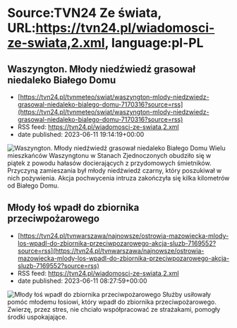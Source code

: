 # Source:TVN24 Ze świata, URL:https://tvn24.pl/wiadomosci-ze-swiata,2.xml, language:pl-PL

## Waszyngton. Młody niedźwiedź grasował niedaleko Białego Domu
 - [https://tvn24.pl/tvnmeteo/swiat/waszyngton-mlody-niedzwiedz-grasowal-niedaleko-bialego-domu-7170316?source=rss](https://tvn24.pl/tvnmeteo/swiat/waszyngton-mlody-niedzwiedz-grasowal-niedaleko-bialego-domu-7170316?source=rss)
 - RSS feed: https://tvn24.pl/wiadomosci-ze-swiata,2.xml
 - date published: 2023-06-11 19:14:19+00:00

<img alt="Waszyngton. Młody niedźwiedź grasował niedaleko Białego Domu" src="https://tvn24.pl/tvnmeteo/najnowsze/cdn-zdjecie-20nd17-niedzwiedz-czarny-na-ulicach-waszyngtonu-7170297/alternates/LANDSCAPE_1280" />
    Wielu mieszkańców Waszyngtonu w Stanach Zjednoczonych obudziło się w piątek z powodu hałasów docierających z przydomowych śmietników. Przyczyną zamieszania był młody niedźwiedź czarny, który poszukiwał w nich pożywienia. Akcja pochwycenia intruza zakończyła się kilka kilometrów od Białego Domu.

## Młody łoś wpadł do zbiornika przeciwpożarowego
 - [https://tvn24.pl/tvnwarszawa/najnowsze/ostrowia-mazowiecka-mlody-los-wpadl-do-zbiornika-przeciwpozarowego-akcja-sluzb-7169552?source=rss](https://tvn24.pl/tvnwarszawa/najnowsze/ostrowia-mazowiecka-mlody-los-wpadl-do-zbiornika-przeciwpozarowego-akcja-sluzb-7169552?source=rss)
 - RSS feed: https://tvn24.pl/wiadomosci-ze-swiata,2.xml
 - date published: 2023-06-11 08:27:59+00:00

<img alt="Młody łoś wpadł do zbiornika przeciwpożarowego" src="https://tvn24.pl/tvnwarszawa/najnowsze/cdn-zdjecie-ls3cb1-los-wpadl-do-zbiornika-przeciwpozarowego-7169548/alternates/LANDSCAPE_1280" />
    Służby usiłowały pomóc młodemu łosiowi, który wpadł do zbiornika przeciwpożarowego. Zwierzę, przez stres, nie chciało współpracować ze strażakami, pomogły środki uspokajające.

